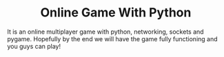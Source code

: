 <h1 align="center">Online Game With Python</h1>

 It is an online multiplayer game with python, networking, sockets and pygame. Hopefully by the end we will have the game fully functioning and you guys can play!
